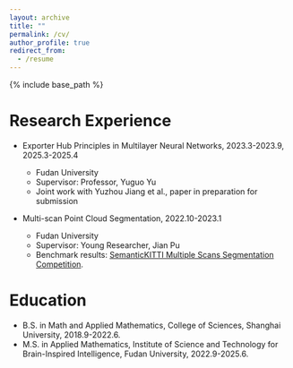 ```yaml
---
layout: archive
title: ""
permalink: /cv/
author_profile: true
redirect_from:
  - /resume
---
```


{% include base_path %}
  
Research Experience
======
* Exporter Hub Principles in Multilayer Neural Networks, 2023.3-2023.9, 2025.3-2025.4
  * Fudan University
  * Supervisor: Professor, Yuguo Yu
  * Joint work with Yuzhou Jiang et al., paper in preparation for submission

* Multi-scan Point Cloud Segmentation, 2022.10-2023.1
  * Fudan University
  * Supervisor: Young Researcher, Jian Pu
  * Benchmark results: [SemanticKITTI Multiple Scans Segmentation Competition](https://codalab.lisn.upsaclay.fr/competitions/6280#results).

Education
======
* B.S. in Math and Applied Mathematics, College of Sciences, Shanghai University, 2018.9-2022.6.
* M.S. in Applied Mathematics, Institute of Science and Technology for Brain-Inspired Intelligence, Fudan University, 2022.9-2025.6.


